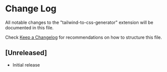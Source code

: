 # Change Log

All notable changes to the "tailwind-to-css-generator" extension will be documented in this file.

Check [Keep a Changelog](http://keepachangelog.com/) for recommendations on how to structure this file.

## [Unreleased]

- Initial release